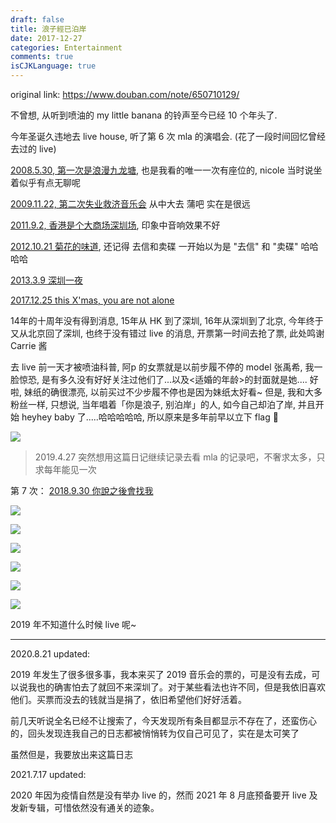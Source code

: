 ```yaml
---
draft: false
title: 浪子經已泊岸
date: 2017-12-27
categories: Entertainment
comments: true
isCJKLanguage: true
---
```


original link: https://www.douban.com/note/650710129/

不曾想, 从听到喷油的 my little banana 的铃声至今已经 10 个年头了.

今年圣诞久违地去 live house, 听了第 6 次 mla 的演唱会. (花了一段时间回忆曾经去过的 live)

[2008.5.30, 第一次是浪漫九龙塘](https://www.douban.com/photos/photo/184233942/), 也是我看的唯一一次有座位的, nicole 当时说坐着似乎有点无聊呢

[2009.11.22, 第二次失业救济音乐会](https://www.douban.com/photos/photo/375948339/) 从中大去 蒲吧 实在是很远

[2011.9.2, 香港是个大商场深圳场](https://www.douban.com/photos/photo/1247191262/), 印象中音响效果不好

[2012.10.21 菊花的味道](https://www.douban.com/photos/photo/1748146846/), 还记得 去信和卖碟 一开始以为是 "去信" 和 "卖碟" 哈哈哈哈

[2013.3.9 深圳一夜](https://www.douban.com/photos/photo/1987594689/)

[2017.12.25 this X'mas, you are not alone](https://www.douban.com/people/MoNoMilky/status/2085199697/)

14年的十周年没有得到消息, 15年从 HK 到了深圳, 16年从深圳到了北京, 今年终于又从北京回了深圳, 也终于没有错过 live 的消息, 开票第一时间去抢了票, 此处鸣谢 Carrie 酱

去 live 前一天才被喷油科普, 阿p 的女票就是以前步履不停的 model 张禹希, 我一脸惊恐, 是有多久没有好好关注过他们了...以及<适婚的年龄>的封面就是她.... 好啦, 妹纸的确很漂亮, 以前买过不少步履不停也是因为妹纸太好看~ 但是, 我和大多粉丝一样, 只想说, 当年唱着「你是浪子, 别泊岸」的人, 如今自己却泊了岸, 并且开始 heyhey baby 了.....哈哈哈哈哈, 所以原来是多年前早以立下 flag 🚩

![](../../assets/images/mla/p47518029.jpg)

> 2019.4.27 突然想用这篇日记继续记录去看 mla 的记录吧，不奢求太多，只求每年能见一次

第 7 次： [2018.9.30 你說之後會找我](https://www.douban.com/people/MoNoMilky/status/2258099935/)

![](../../assets/images/mla/p60362341.jpg)

![](../../assets/images/mla/p60362340.jpg)

![](../../assets/images/mla/p60362343.jpg)

![](../../assets/images/mla/p60362342.jpg)

![](../../assets/images/mla/p60362344.jpg)

![](../../assets/images/mla/p60362345.jpg)

2019 年不知道什么时候 live 呢~

---

2020.8.21 updated:

2019 年发生了很多很多事，我本来买了 2019 音乐会的票的，可是没有去成，可以说我也的确害怕去了就回不来深圳了。对于某些看法也许不同，但是我依旧喜欢他们。买票而没去的钱就当是捐了，依旧希望他们好好活着。

前几天听说全名已经不让搜索了，今天发现所有条目都显示不存在了，还蛮伤心的，回头发现连我自己的日志都被悄悄转为仅自己可见了，实在是太可笑了

虽然但是，我要放出来这篇日志

2021.7.17 updated:

2020 年因为疫情自然是没有举办 live 的，然而 2021 年 8 月底预备要开 live 及发新专辑，可惜依然没有通关的迹象。
